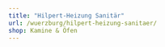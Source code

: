 ```yaml
---
title: "Hilpert-Heizung Sanitär"
url: /wuerzburg/hilpert-heizung-sanitaer/
shop: Kamine & Öfen
---
```

